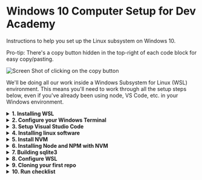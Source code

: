 # Windows 10 Computer Setup for Dev Academy

Instructions to help you set up the Linux subsystem on Windows 10.

Pro-tip: There's a copy button hidden in the top-right of each code block for easy copy/pasting.

![Screen Shot of clicking on the copy button](https://user-images.githubusercontent.com/47387/161153831-7a3ca544-0ad2-4977-aec8-92436f1a6bc5.png)

We'll be doing all our work inside a Windows Subsystem for Linux (WSL) environment. This means you'll need to work through all the setup steps below, even if you've already been using node, VS Code, etc. in your Windows environment.

<details>
<summary><b>1. Installing WSL</b></summary>

1.1. Go to the start Menu and type `Check for updates`. Make sure that your Windows
     has the most recent updates (Optional as well as Recommended ones, but you don't
     need to upgrade to Windows 11 if you don't want to).

- Press the Windows key and type `winver` and press Enter
- Confirm that your Windows is version 2004 and higher (Build 19041 and higher) or any Windows 11 version
- If your Windows version is less than Build 19041, let one of the facilitators know

1.2. Go to the Start Menu and open Windows Powershell as an Administrator

- Put this command in Powershell `wsl --install` and hit enter
- Restart your computer

1.3. Open Ubuntu from the Start Menu and let it finish installation:

- When prompted, enter a username (e.g. your first name) and a password - this is the username that Linux will run as by default
- **IMPORTANT:** When you type in your password, you will notice nothing happens, this is a feature in Linux for security purposes.
- For Full Name, Room Number, etc. you can hit Enter to leave them blank
- If it says installing for more than 5 minutes, close the Ubuntu window and re-open it
</details>    

<details>
<summary><b>2. Configure your Windows Terminal</b></summary>

2.1. Open your Windows Terminal application (find this by typing `Windows Terminal` in the Start menu, it is NOT the same as Powershell) 
     and select the dropdown next to the new tab button then select Settings, then "Open JSON file"

        Scroll down until you find this section:

        ```json
        {
            "guid": "{07b52e3e-de2c-5db4-bd2d-ba144ed6c273}",
            "hidden": false,
            "name": "Ubuntu-20.04",
            "source": "Windows.Terminal.Wsl"
        },
        ```

        Copy the value of the "guid" field, then paste it in to the `defaultProfile` property near the top of the file.

        ```json
        "defaultProfile": "{07b52e3e-de2c-5db4-bd2d-ba144ed6c273}",
        ```

2.2. Next, add these properties to the Ubuntu section (the same section you got the "guid" from in the previous step)

        ```json
        "colorScheme": "One Half Dark",
        "startingDirectory": "\\\\wsl$\\Ubuntu20.04LTS\\home\\[your_Linux_username]"
        ```

2.3. Once you have pasted it in, your Linux section should look like this (but instead of `maia`, it would say YOUR username):

        ```json
        {
            "guid": "{07b52e3e-de2c-5db4-bd2d-ba144ed6c273}",
            "hidden": false,
            "name": "Ubuntu20.04LTS",
            "source": "Windows.Terminal.Wsl",
            "colorScheme": "One Half Dark",
            "startingDirectory": "\\\\wsl$\\Ubuntu20.04LTS\\home\\maia"
        },
        ```

        Note that the `"source": "Windows.Terminal.Wsl",` line needs a comma at the end of it.

        If you see a 'network name cannot be found' error when you load windows terminal double check that the "name" part of the json (ie "Ubuntu20.04LTS" in the             above example) exactly matches the bit between `wsl$\\[exact-name-match-here]\\home` in the "startingDirectory" part.
</details>    

<details>
<summary><b>3. Setup Visual Studio Code</b></summary>

3.1. Install Visual Studio Code if it isn't already installed

        https://code.visualstudio.com/download

3.2. In your terminal, open VS Code with:

        ```
        code .
        ```

        (_don't_ open VS Code from the Start Menu, desktop link or any other way)

        If this is the first time you have installed VS Code you may need to close your terminal and open it again (Start menu : Windows Terminal)
        to reload the VS Code settings.

3.3 Installing extensions

        Install the following VS Code extensions

        - ESLint
        - Prettier
        - Remote - WSL
        - Live Share
        - vscode-icons (optional, but pretty :wink:)
        - GitLens (optional)

3.4 In your Ubuntu terminal, run:

        ```shell
        code --list-extensions
        ```

        You should see the IDs of each of these extensions logged like this:

        ```
        dbaeumer.vscode-eslint
        esbenp.prettier-vscode
        ms-vsliveshare.vsliveshare
        vscode-icons-team.vscode-icons
        eamodio.gitlens
        ```

        If you have installed these previously in Windows, you may have to reinstall them for
        WSL.

3.5 Visual Studio Code settings

    In VS Code:

    3.5.1. click the Settings cog button in the bottom left and open the Command Palette.
    3.5.2. Type `settings.json` into the little search box that appears at the top of your scree
    3.5.3. click on the `Preferences: Open Settings (JSON)` option to open your `settings.json` config file.

    Paste these contents inside the curly brackets:

    ```json
     "editor.detectIndentation": false,
     "editor.insertSpaces": true,
     "editor.tabSize": 2,
     "editor.codeActionsOnSave": { "source.fixAll.eslint": true },
     "editor.bracketPairColorization.enabled": true,
     "editor.guides.bracketPairs":"active",
     "[javascript]": {
       "editor.formatOnSave": true,
       "editor.defaultFormatter": "esbenp.prettier-vscode"
     },
      "[javascriptreact]": {
       "editor.formatOnSave": true,
       "editor.defaultFormatter": "esbenp.prettier-vscode"
     },
     "prettier.semi": false,
     "prettier.singleQuote": true
    ```

    Note that each entry in your `settings.json` should end in a comma except for the last one, so if there are some existing entries you'll need to add a comma before     pasting the above lines
</details>

<details>
<summary><b>4. Installing linux software</b></summary>

To install most of the linux software you need, we'll run three commands.

4.1 This one updates your package sources:

        ```sh
        sudo apt-get update
        ```

4.2. This will install all the packages we need (it might take a while):

        ```sh
        sudo apt-get install build-essential python-is-python3 zsh
        ```

4.3. Finally, this will set `zsh` as your default shell:

        ```sh
        chsh -s $(which zsh)
        ```

        If those all succeeded, you can restart your Ubuntu terminal, and you should be in `zsh`

        If you get a page full of info about "This is the Z Shell configuration for new users...", press q (Quit and do nothing)

4.4. Run this command to confirm `python` installed correctly

        ```sh
        which python
        ```

        Anything except "python not found" is okay here.

4.5. Installing oh-my-zsh

    We're going to install oh-my-zsh to make your terminal/shell experience a bit more pleasant.

    > Oh My Zsh is a delightful, open source, community-driven framework for
    > managing your Zsh configuration. It comes bundled with thousands of helpful
    > functions, helpers, plugins, themes, and a few things that make you shout...

    Enter this command into your Ubuntu terminal (note that it's one long line, even if it displays as two lines on the page where you're reading this):

        ```
        sh -c "$(curl -fsSL https://raw.githubusercontent.com/ohmyzsh/ohmyzsh/master/tools/install.sh)"
        ```

4.6. Configuring ZSH

     Zsh installs a command `omz` to configure itself. To set your theme to "bira" run:

        ```sh
        omz theme set bira
        ```

        For the remainder of these setup instructions, and at the start of Bootcamp, when we say "terminal" we mean this Ubuntu terminal, i.e. an Ubuntu tab within the         Windows Terminal application -- you'll know it's right if you can see the penguin!

        At the bottom of this file we'll tell you how to run a terminal within VS Code but please use the Ubuntu terminal for these setup instructions and for any `npm         install` actions throughout Bootcamp, and please don't use Git Bash for any Bootcamp work

    If the prompt in your terminal is now a little arrow and a tilde (~), instead of "yourname@...", that's OK (you'll change it again in a later step)

4.7. Starting in the right directory

     Restart your terminal.

     If your terminal is opening at a `/` (or `[user]@machineId /`) prompt instead of a `~` (or `[user]@machineId ~`) prompt, this means the terminal 
     is opening at root and we need to change that.

     To make it open at home (`~`) instead. We're going to run this snippet to add a couple more lines to the bottom of your `~/.zshrc` file.

        ```sh
        cat << 'EOF' >> ~/.zshrc
        if [[ $(pwd) == / ]]; then
            cd ~
        fi
        EOF
        ```

     Restart your terminal.

     You should now be at the home directory `~`.
</details>    
     
<details>      
<summary><b>5. Install NVM</b></summary>

NVM is a tool to install and manage NodeJS versions.

5.1. Check if you have installed nvm before

        ```sh
        type nvm
        ```

        If you see something like `nvm is a shell function from /home/username/.nvm/nvm.sh` you've already installed NVM and can go to section 6. 
        If you see a `nvm not found` message then keep reading.

5.2. First, check if you have node installed

        ```sh
        which node
        ```

        If that logs a path in "Program Files", you've installed NodeJS at some point with the official installer. 
        Open Add/Remove Programs from the Start Menu and uninstall NodeJS.

        If it logs "node not found", that's perfect. We want NVM to manage node and npm on our dev machine.

5.3. Enter this command into your terminal to download and install nvm:

        ```sh
        curl -o- https://raw.githubusercontent.com/nvm-sh/nvm/v0.39.1/install.sh | bash
        ```

        This command will initialise NVM when you open a terminal

        ```sh
        cat << 'EOF' >> ~/.zshrc
        export NVM_DIR="$HOME/.nvm"
        [ -s "$NVM_DIR/nvm.sh" ] && \. "$NVM_DIR/nvm.sh"  # This loads nvm
        [ -s "$NVM_DIR/bash_completion" ] && \. "$NVM_DIR/bash_completion"  # This loads nvm bash_completion
        EOF
        ```

5.4. Now run this command to reload your `~/.zshrc`

        ```sh
        omz reload
        ```
</details>
    
<details>    
<summary><b>6. Installing Node and NPM with NVM</b></summary>

Install the latest "Long Term Support" (i.e. very stable) version of node

6.1. Run this command in your terminal:

        ```sh
        nvm install --lts
        ```

6.2. Then, also in your terminal, run:

        ```sh
        nvm alias default node
        ```

6.3. To confirm, run this command. We're expecting something in the `v16.x` range

        ```sh
        nvm current
        ```
</details>
    
<details>    
<summary><b>7. Building sqlite3</b></summary>

`sqlite3` is a database package that we use a lot during bootcamp. At this point
you should be set up with everything you need to build it.

7.1. Run this command to confirm:

        ```sh
        npx --yes @donothing/can-u-build-sqlite3
        ```

        If it succeeds it will log `Everything looks good`
        </details>

</details>   
     
<details>     
<summary><b>8. Configure WSL</b></summary>

8.1. Limit your WSL virtual machine so that it can't consume too much RAM

        - In File Explorer (aka "Windows Explorer" or "This PC"), go to `C:\Users\[your_Windows_username]`
        - On the `View` tab, tick the checkboxes for `File name extensions` and `Hidden items`
        - Right-click in your `C:\Users\[your_Windows_username]` folder and choose `New` then `Text Document`; this will open up Notepad
        - Rename the new file as `.wslconfig`, making sure that it does NOT have an extra `.txt` extension
        - Paste this text into body of the `.wslconfig` file, and then save it:

        ```
        [wsl2]
        memory=2GB # Limits VM memory in WSL2 to 2 GB
        processors=2 # Makes the WSL2 VM use two virtual processors
        ```

8.2. Restart your PC
</details>
    
<details>    
<summary><b>9. Cloning your first repo</b></summary>

We're going to clone a repo into your ubuntu setup to make sure everything is working fine.

9.1. We'll start by creating a directory to keep all your repos in

        ```sh
        mkdir ~/devacademy
        ```

9.2. and then change directory into it:

        ```sh
        cd ~/devacademy
        ```

9.3. **For these next two commands, replace the name and email with your own details**

     You'll need to configure git to know your name...

        ```sh
        git config --global user.name "Firstname Lastname"
        ```

     ... and your email address. These will be recorded as the author in commits you make

        ```sh
        git config --global user.email "your.name@example.com"
        ```

9.4. If you prefer git to save your credentials instead of entering them each time, you can configure git to store them

        ```sh
        git config --global credential.helper store
        ```

9.5. Run this command to make visual studio code your default editor for git commit messages

        ```sh
        git config --global core.editor "code --wait"
        ```

9.6. Now go to your [github tokens page](https://github.com/settings/tokens) and create a new token

        - It can be called anything, but I use something like "home laptop"
        - It needs the "repo" permissions so make sure to check that checkbox
        - Set the expiration to 90 days, so that it lasts all bootcamp
        - **make sure you copy the token before you close that tab**

9.7. From your Ubuntu terminal, clone down `clone-a-repo-test`

        ```sh
        git clone https://github.com/dev-academy-foundations/clone-a-repo-test.git
        ```

9.8. Because we are using `https`, github will ask for your username and password.

        - the username is your github username
        - the password is your github token, so paste it in with a right-click when prompted

        This should be the last time

9.9. Now we're going change directory into the new directory:

        ```sh
        cd clone-a-repo-test
        ```

        and open Visual Studio Code

        ```
        code .
        ```

9.10. Now you should be looking at the clone-a-repo-test in your editor. Click on the `README.md` file to read the hidden message.

> Running `code .` from the ubuntu terminal is the way we will open Visual
> Studio Code during this course. This ensures it opens in the Ubuntu context

Run this command in your Ubuntu terminal:

```sh
Explorer.exe .
```

Windows explorer will open that directory.

This is a quick and easy way to access your Linux files from windows if you ever need to.
</details>
    
<details>    
<summary><b>10. Run checklist</b></summary>

10.1 Run this checklist to double-check everything:

        ```sh
        npx --yes @donothing/checklist
        ```

You should see something like this (all ticks, no crosses, 0/x failed)

```
Shell environment:

 [ ✓ ] darwin
 [ ✓ ] $SHELL = /bin/zsh
 [ ✓ ] ZSH version = zsh 5.8 (x86_64-apple-darwin21.0)

Node setup:

 [ ✓ ] /Users/gerard/.nvm exists
 [ ✓ ] NVM config found in ~/.zshrc
 [ ✓ ] Node version = v16.13.2
 [ ✓ ] NPM version = 8.5.0

Visual studio code:

 [ ✓ ] Visual Studio Code version = 1.65.2
 [ ✓ ] Git editor is code --wait
 [ ✓ ] VSCode extension 'dbaeumer.vscode-eslint' installed
 [ ✓ ] VSCode extension 'esbenp.prettier-vscode' installed
 [ ✓ ] VSCode extension 'ms-vsliveshare.vsliveshare' installed
 [ ✓ ] VSCode extension 'eamodio.gitlens' installed
 [ ✓ ] VSCode extension 'vscode-icons-team.vscode-icons' installed

Build requirements (for node-gyp):

 [ ✓ ] Git version = git version 2.32.0 (Apple Git-132)
 [ ✓ ] Found cc = /usr/bin/cc
 [ ✓ ] Found make = /usr/bin/make
 [ ✓ ] Found python version: Python 3.8.9 at /usr/bin/python3

RESULT: (0/21) checks failed
```
</details>
